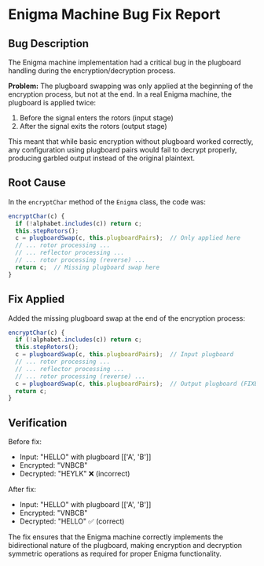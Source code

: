 # Enigma Machine Bug Fix Report

## Bug Description

The Enigma machine implementation had a critical bug in the plugboard handling during the encryption/decryption process. 

**Problem:** The plugboard swapping was only applied at the beginning of the encryption process, but not at the end. In a real Enigma machine, the plugboard is applied twice:
1. Before the signal enters the rotors (input stage)
2. After the signal exits the rotors (output stage)

This meant that while basic encryption without plugboard worked correctly, any configuration using plugboard pairs would fail to decrypt properly, producing garbled output instead of the original plaintext.

## Root Cause

In the `encryptChar` method of the `Enigma` class, the code was:

```javascript
encryptChar(c) {
  if (!alphabet.includes(c)) return c;
  this.stepRotors();
  c = plugboardSwap(c, this.plugboardPairs);  // Only applied here
  // ... rotor processing ...
  // ... reflector processing ...
  // ... rotor processing (reverse) ...
  return c;  // Missing plugboard swap here
}
```

## Fix Applied

Added the missing plugboard swap at the end of the encryption process:

```javascript
encryptChar(c) {
  if (!alphabet.includes(c)) return c;
  this.stepRotors();
  c = plugboardSwap(c, this.plugboardPairs);  // Input plugboard
  // ... rotor processing ...
  // ... reflector processing ...
  // ... rotor processing (reverse) ...
  c = plugboardSwap(c, this.plugboardPairs);  // Output plugboard (FIXED)
  return c;
}
```

## Verification

Before fix:
- Input: "HELLO" with plugboard [['A', 'B']]
- Encrypted: "VNBCB"
- Decrypted: "HEYLK" ❌ (incorrect)

After fix:
- Input: "HELLO" with plugboard [['A', 'B']]
- Encrypted: "VNBCB"
- Decrypted: "HELLO" ✅ (correct)

The fix ensures that the Enigma machine correctly implements the bidirectional nature of the plugboard, making encryption and decryption symmetric operations as required for proper Enigma functionality. 
